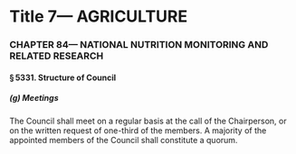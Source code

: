 
# Title 7— AGRICULTURE
### CHAPTER 84— NATIONAL NUTRITION MONITORING AND RELATED RESEARCH
#### § 5331. Structure of Council
##### (g) Meetings

The Council shall meet on a regular basis at the call of the Chairperson, or on the written request of one-third of the members. A majority of the appointed members of the Council shall constitute a quorum.
